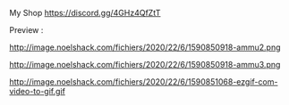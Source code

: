 My Shop
https://discord.gg/4GHz4QfZtT

Preview :

http://image.noelshack.com/fichiers/2020/22/6/1590850918-ammu2.png

http://image.noelshack.com/fichiers/2020/22/6/1590850918-ammu3.png


http://image.noelshack.com/fichiers/2020/22/6/1590851068-ezgif-com-video-to-gif.gif 
